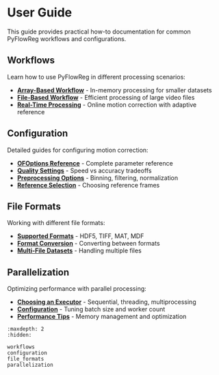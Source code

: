 # User Guide

This guide provides practical how-to documentation for common PyFlowReg workflows and configurations.

## Workflows

Learn how to use PyFlowReg in different processing scenarios:

- **[Array-Based Workflow](workflows.md#array-based-workflow)** - In-memory processing for smaller datasets
- **[File-Based Workflow](workflows.md#file-based-workflow)** - Efficient processing of large video files
- **[Real-Time Processing](workflows.md#real-time-processing)** - Online motion correction with adaptive reference

## Configuration

Detailed guides for configuring motion correction:

- **[OFOptions Reference](configuration.md)** - Complete parameter reference
- **[Quality Settings](configuration.md#quality-settings)** - Speed vs accuracy tradeoffs
- **[Preprocessing Options](configuration.md#preprocessing)** - Binning, filtering, normalization
- **[Reference Selection](configuration.md#reference-selection)** - Choosing reference frames

## File Formats

Working with different file formats:

- **[Supported Formats](file_formats.md)** - HDF5, TIFF, MAT, MDF
- **[Format Conversion](file_formats.md#format-conversion)** - Converting between formats
- **[Multi-File Datasets](file_formats.md#multi-file-datasets)** - Handling multiple files

## Parallelization

Optimizing performance with parallel processing:

- **[Choosing an Executor](parallelization.md#choosing-an-executor)** - Sequential, threading, multiprocessing
- **[Configuration](parallelization.md#configuration)** - Tuning batch size and worker count
- **[Performance Tips](parallelization.md#performance-tips)** - Memory management and optimization

```{toctree}
:maxdepth: 2
:hidden:

workflows
configuration
file_formats
parallelization
```
